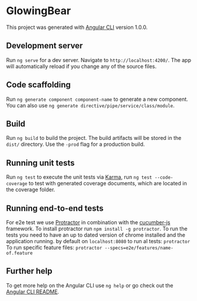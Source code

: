 # GlowingBear

This project was generated with [Angular CLI](https://github.com/angular/angular-cli) version 1.0.0.

## Development server

Run `ng serve` for a dev server. Navigate to `http://localhost:4200/`. The app will automatically reload if you change any of the source files.

## Code scaffolding

Run `ng generate component component-name` to generate a new component. You can also use `ng generate directive/pipe/service/class/module`.

## Build

Run `ng build` to build the project. The build artifacts will be stored in the `dist/` directory. Use the `-prod` flag for a production build.

## Running unit tests

Run `ng test` to execute the unit tests via [Karma](https://karma-runner.github.io), run `ng test --code-coverage` to test with generated coverage documents, which are located in the coverage folder.

## Running end-to-end tests

For e2e test we use [Protractor](http://www.protractortest.org/) in combination with the [cucumber-js](https://github.com/cucumber/cucumber-js) framework.
To install protractor run `npm install -g protractor`. 
To run the tests you need to have an up to dated version of chrome installed and the application running. by default on `localhost:8080`
to run al tests: `protractor`
To run specific feature files: `protractor --specs=e2e/features/name-of.feature`

## Further help

To get more help on the Angular CLI use `ng help` or go check out the [Angular CLI README](https://github.com/angular/angular-cli/blob/master/README.md).
